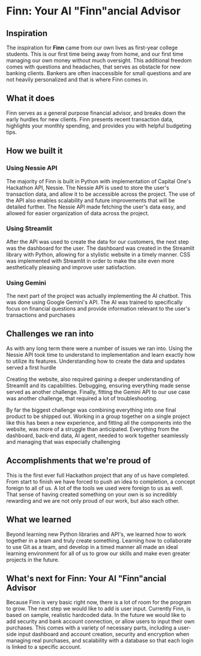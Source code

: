 # Finn: Your AI "Finn"ancial Advisor
## Inspiration
The inspiration for **Finn** came from our own lives as first-year college students. This is our first time being away from home, and our first time managing our own money without much oversight. This additional freedom comes with questions and headaches, that serves as obstacle for new banking clients. Bankers are often inaccessible for small questions and are not heavily personalized and that is where Finn comes in.

## What it does
Finn serves as a general purpose financial advisor, and breaks down the early hurdles for new clients. Finn presents recent transaction data, highlights your monthly spending, and provides you with helpful budgeting tips. 

## How we built it
### Using Nessie API
The majority of Finn is built in Python with implementation of Capital One's Hackathon API, Nessie. The Nessie API is used to store the user's transaction data, and allow it to be accessible across the project. The use of the API also enables scalability and future improvements that will be detailed further. The Nessie API made fetching the user's data easy, and allowed for easier organization of data across the project. 
### Using Streamlit
After the API was used to create the data for our customers, the next step was the dashboard for the user. The dashboard was created in the Streamlit library with Python, allowing for a stylistic website in a timely manner. CSS was implemented with Streamlit in order to make the site even more aesthetically pleasing and improve user satisfaction.
### Using Gemini
The next part of the project was actually implementing the AI chatbot. This was done using Google Gemini's API. The AI was trained to specifically focus on financial questions and provide information relevant to the user's transactions and purchases

## Challenges we ran into
As with any long term there were a number of issues we ran into. Using the Nessie API took time to understand to implementation and learn exactly how to utilize its features. Understanding how to create the data and updates served a first hurdle

Creating the website, also required gaining a deeper understanding of Streamlit and its capabilities. Debugging, ensuring everything made sense served as another challenge. Finally, fitting the Gemini API to our use case was another challenge, that required a lot of troubleshooting.

By far the biggest challenge was combining everything into one final product to be shipped out. Working in a group together on a single project like this has been a new experience, and fitting all the components into the website, was more of a struggle than anticipated. Everything from the dashboard, back-end data, AI agent, needed to work together seamlessly and managing that was especially challenging

## Accomplishments that we're proud of
This is the first ever full Hackathon project that any of us have completed. From start to finish we have forced to push an idea to completion, a concept foreign to all of us. A lot of the tools we used were foreign to us as well. That sense of having created something on your own is so incredibly rewarding and we are not only proud of our work, but also each other. 

## What we learned
Beyond learning new Python libraries and API's, we learned how to work together in a team and truly create something. Learning how to collaborate to use Git as a team, and develop in a timed manner all made an ideal learning environment for all of us to grow our skills and make even greater projects in the future.

## What's next for Finn: Your AI "Finn"ancial Advisor
Because Finn is very basic right now, there is a lot of room for the program to grow. The next step we would like to add is user input. Currently Finn, is based on sample, realistic hardcoded data. In the future we would like to add security and bank account connection, or allow users to input their own purchases. This comes with a variety of necessary parts, including a user-side input dashboard and account creation, security and encryption when managing real purchases, and scalability with a database so that each login is linked to a specific account.
